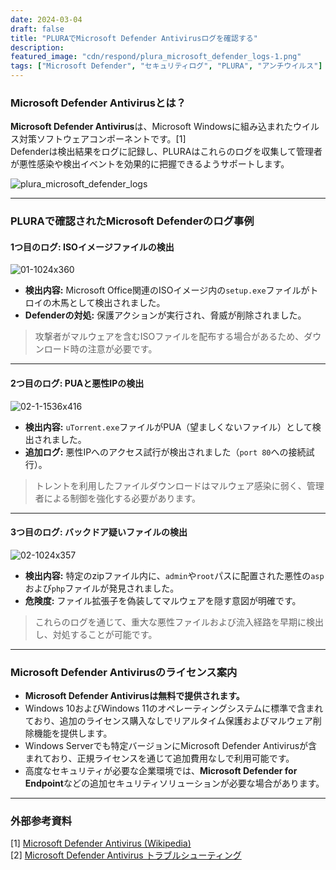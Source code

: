 ```yaml
---
date: 2024-03-04
draft: false
title: "PLURAでMicrosoft Defender Antivirusログを確認する"
description:
featured_image: "cdn/respond/plura_microsoft_defender_logs-1.png"
tags: ["Microsoft Defender", "セキュリティログ", "PLURA", "アンチウイルス"]
---
```


### Microsoft Defender Antivirusとは？

**Microsoft Defender Antivirus**は、Microsoft Windowsに組み込まれたウイルス対策ソフトウェアコンポーネントです。[1]  
Defenderは検出結果をログに記録し、PLURAはこれらのログを収集して管理者が悪性感染や検出イベントを効果的に把握できるようサポートします。
<!--more-->
![plura_microsoft_defender_logs](https://blog.plura.io/cdn/respond/plura_microsoft_defender_logs-1.png)

---

### PLURAで確認されたMicrosoft Defenderのログ事例

#### 1つ目のログ: ISOイメージファイルの検出

![01-1024x360](https://github.com/user-attachments/assets/6e6a1467-054f-4e7a-b915-0d738a858f09)

- **検出内容:** Microsoft Office関連のISOイメージ内の`setup.exe`ファイルがトロイの木馬として検出されました。  
- **Defenderの対処:** 保護アクションが実行され、脅威が削除されました。

> 攻撃者がマルウェアを含むISOファイルを配布する場合があるため、ダウンロード時の注意が必要です。

---

#### 2つ目のログ: PUAと悪性IPの検出

![02-1-1536x416](https://github.com/user-attachments/assets/30c97fe7-419e-4670-96a8-405a23db965d)

- **検出内容:** `uTorrent.exe`ファイルがPUA（望ましくないファイル）として検出されました。  
- **追加ログ:** 悪性IPへのアクセス試行が検出されました（`port 80`への接続試行）。  

> トレントを利用したファイルダウンロードはマルウェア感染に弱く、管理者による制御を強化する必要があります。

---

#### 3つ目のログ: バックドア疑いファイルの検出

![02-1024x357](https://github.com/user-attachments/assets/a2b94cff-95a9-42e2-b27b-f85b6d5551f5)

- **検出内容:** 特定のzipファイル内に、`admin`や`root`パスに配置された悪性の`asp`および`php`ファイルが発見されました。  
- **危険度:** ファイル拡張子を偽装してマルウェアを隠す意図が明確です。  

> これらのログを通じて、重大な悪性ファイルおよび流入経路を早期に検出し、対処することが可能です。

---

### Microsoft Defender Antivirusのライセンス案内

- **Microsoft Defender Antivirusは無料で提供されます。**
- Windows 10およびWindows 11のオペレーティングシステムに標準で含まれており、追加のライセンス購入なしでリアルタイム保護およびマルウェア削除機能を提供します。
- Windows Serverでも特定バージョンにMicrosoft Defender Antivirusが含まれており、正規ライセンスを通じて追加費用なしで利用可能です。
- 高度なセキュリティが必要な企業環境では、**Microsoft Defender for Endpoint**などの追加セキュリティソリューションが必要な場合があります。

---

### 外部参考資料

[1] [Microsoft Defender Antivirus (Wikipedia)](https://en.wikipedia.org/wiki/Microsoft_Defender_Antivirus)  
[2] [Microsoft Defender Antivirus トラブルシューティング](https://learn.microsoft.com/en-us/microsoft-365/security/defender-endpoint/troubleshoot-microsoft-defender-antivirus?view=o365-worldwide)
